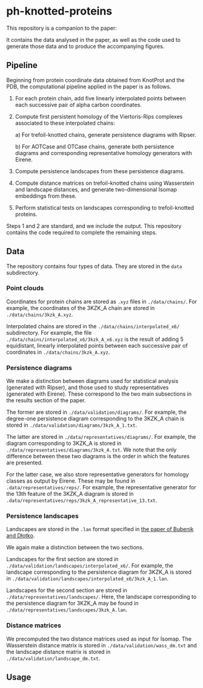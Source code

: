 # ph-knotted-proteins

This repository is a companion to the paper:

It contains the data analysed in the paper, as well as the code used to generate those data and to produce the accompanying figures.

## Pipeline

Beginning from protein coordinate data obtained from KnotProt and the PDB, the computational pipeline applied in the paper is as follows.

1. For each protein chain, add five linearly interpolated points between each successive pair of alpha carbon coordinates.
2. Compute first persistent homology of the Viertoris-Rips complexes associated to these interpolated chains:

    a) For trefoil-knotted chains, generate persistence diagrams with Ripser.
    
    b) For AOTCase and OTCase chains, generate both persistence diagrams and corresponding representative homology generators with Eirene.
    
3. Compute persistence landscapes from these persistence diagrams.
4. Compute distance matrices on trefoil-knotted chains using Wasserstein and landscape distances, and generate two-dimensional Isomap embeddings from these.
6. Perform statistical tests on landscapes corresponding to trefoil-knotted proteins.

Steps 1 and 2 are standard, and we include the output. This repository contains the code required to complete the remaining steps.

## Data

The repository contains four types of data. They are stored in the `data` subdirectory.

### Point clouds

Coordinates for protein chains are stored as `.xyz` files in `./data/chains/`. For example, the coordinates of the 3KZK_A chain are stored in `./data/chains/3kzk_A.xyz`.

Interpolated chains are stored in the `./data/chains/interpolated_x6/` subdirectory. For example, the file `./data/chains/interpolated_x6/3kzk_A_x6.xyz` is the result of adding 5 equidistant, linearly interpolated points between each successive pair of coordinates in `./data/chains/3kzk_A.xyz`.

### Persistence diagrams

We make a distinction between diagrams used for statistical analysis (generated with Ripser), and those used to study representatives (generated with Eirene). These correspond to the two main subsections in the results section of the paper.

The former are stored in `./data/validation/diagrams/`. For example, the degree-one persistence diagram corresponding to the 3KZK_A chain is stored in `./data/validation/diagrams/3kzk_A_1.txt`.

The latter are stored in `./data/representatives/diagrams/`. For example, the diagram corresponding to 3KZK_A is stored in `./data/representatives/diagrams/3kzk_A.txt`. We note that the only difference between these two diagrams is the order in which the features are presented.

For the latter case, we also store representative generators for homology classes as output by Eirene. These may be found in `.data/representatives/reps/`. For example, the representative generator for the 13th feature of the 3KZK_A diagram is stored in `.data/representatives/reps/3kzk_A_representative_13.txt`.

### Persistence landscapes

Landscapes are stored in the `.lan` format specified in [the paper of Bubenik and Dłotko](https://www.sciencedirect.com/science/article/pii/S0747717116300104).

We again make a distinction between the two sections.

Landscapes for the first section are stored in `./data/validation/landscapes/interpolated_x6/`. For example, the landscape corresponding to the persistence diagram for 3KZK_A is stored in `./data/validation/landscapes/interpolated_x6/3kzk_A_1.lan`.

Landscapes for the second section are stored in `./data/representatives/landscapes/`. Here, the landscape corresponding to the persistence diagram for 3KZK_A may be found in `./data/representatives/landscapes/3kzk_A.lan`.

### Distance matrices

We precomputed the two distance matrices used as input for Isomap. The Wasserstein distance matrix is stored in `./data/validation/wass_dm.txt` and the landscape distance matrix is stored in `./data/validation/landscape_dm.txt`.

## Usage


